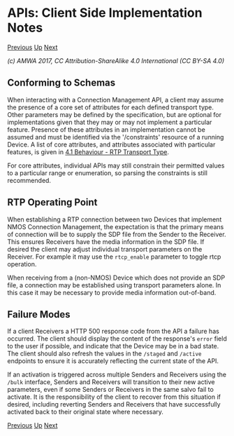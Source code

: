# APIs: Client Side Implementation Notes
[Previous](2.0._APIs.md) [Up](..) [Next](2.2._APIs_-_Server_Side_Implementation.md)

_(c) AMWA 2017, CC Attribution-ShareAlike 4.0 International (CC BY-SA 4.0)_

## Conforming to Schemas

When interacting with a Connection Management API, a client may assume the presence of a core set of attributes for each defined transport type. Other parameters may be defined by the specification, but are optional for implementations given that they may or may not implement a particular feature. Presence of these attributes in an implementation cannot be assumed and must be identified via the '/constraints' resource of a running Device. A list of core attributes, and attributes associated with particular features, is given in [4.1 Behaviour - RTP Transport Type](4.1._Behaviour_-_RTP_Transport_Type.md).

For core attributes, individual APIs may still constrain their permitted values to a particular range or enumeration, so parsing the constraints is still recommended.


## RTP Operating Point

When establishing a RTP connection between two Devices that implement NMOS Connection Management, the expectation is that the primary means of connection will be to supply the SDP file from the Sender to the Receiver. This ensures Receivers have the media information in the SDP file. If desired the client may adjust individual transport parameters on the Receiver. For example it may use the `rtcp_enable` parameter to toggle rtcp operation.

When receiving from a (non-NMOS) Device which does not provide an SDP file, a connection may be established using transport parameters alone. In this case it may be necessary to provide media information out-of-band.

## Failure Modes

If a client Receivers a HTTP 500 response code from the API a failure has occurred. The client should display the content of the response's `error` field to the user if possible, and indicate that the Device may be in a bad state. The client should also refresh the values in the `/staged` and `/active` endpoints to ensure it is accurately reflecting the current state of the API.

If an activation is triggered across multiple Senders and Receivers using the `/bulk` interface, Senders and Receivers will transition to their new active parameters, even if some Senders or Receivers in the same salvo fail to activate. It is the responsibility of the client to recover from this situation if desired, including reverting Senders and Receivers that have successfully activated back to their original state where necessary.

[Previous](2.0._APIs.md) [Up](..) [Next](2.2._APIs_-_Server_Side_Implementation.md)
